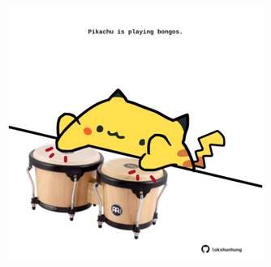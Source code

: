 <!-- built at 29/07/2022, 04:18:41 UTC -->
<p align="center">
  <img width="500" height="500" src="./ReadmeImage.svg">
</p>
